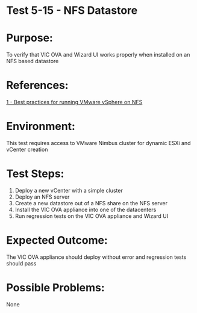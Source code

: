 Test 5-15 - NFS Datastore
=======

# Purpose:
To verify that VIC OVA and Wizard UI works properly when installed on an NFS based datastore

# References:
[1 - Best practices for running VMware vSphere on NFS](http://www.vmware.com/content/dam/digitalmarketing/vmware/en/pdf/techpaper/vmware-nfs-bestpractices-white-paper-en.pdf)

# Environment:
This test requires access to VMware Nimbus cluster for dynamic ESXi and vCenter creation

# Test Steps:
1. Deploy a new vCenter with a simple cluster
2. Deploy an NFS server
3. Create a new datastore out of a NFS share on the NFS server
4. Install the VIC OVA appliance into one of the datacenters
5. Run regression tests on the VIC OVA appliance and Wizard UI

# Expected Outcome:
The VIC OVA appliance should deploy without error and regression tests should pass

# Possible Problems:
None
